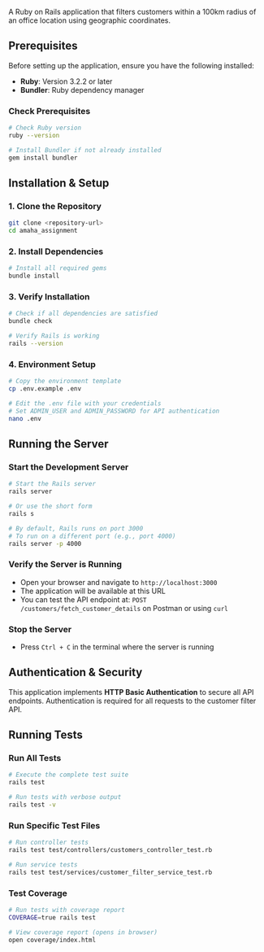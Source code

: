 A Ruby on Rails application that filters customers within a 100km radius of an office location using geographic coordinates.

## Prerequisites

Before setting up the application, ensure you have the following installed:

- **Ruby**: Version 3.2.2 or later
- **Bundler**: Ruby dependency manager

### Check Prerequisites
```bash
# Check Ruby version
ruby --version

# Install Bundler if not already installed
gem install bundler
```

## Installation & Setup

### 1. Clone the Repository
```bash
git clone <repository-url>
cd amaha_assignment
```

### 2. Install Dependencies
```bash
# Install all required gems
bundle install
```

### 3. Verify Installation
```bash
# Check if all dependencies are satisfied
bundle check

# Verify Rails is working
rails --version
```
### 4. Environment Setup
```bash
# Copy the environment template
cp .env.example .env

# Edit the .env file with your credentials
# Set ADMIN_USER and ADMIN_PASSWORD for API authentication
nano .env
```

## Running the Server

### Start the Development Server
```bash
# Start the Rails server
rails server

# Or use the short form
rails s

# By default, Rails runs on port 3000
# To run on a different port (e.g., port 4000)
rails server -p 4000
```

### Verify the Server is Running
- Open your browser and navigate to `http://localhost:3000`
- The application will be available at this URL
- You can test the API endpoint at: `POST /customers/fetch_customer_details` on Postman or using `curl`

### Stop the Server
- Press `Ctrl + C` in the terminal where the server is running

## Authentication & Security

This application implements **HTTP Basic Authentication** to secure all API endpoints. Authentication is required for all requests to the customer filter API.

## Running Tests

### Run All Tests
```bash
# Execute the complete test suite
rails test

# Run tests with verbose output
rails test -v
```

### Run Specific Test Files
```bash
# Run controller tests
rails test test/controllers/customers_controller_test.rb

# Run service tests
rails test test/services/customer_filter_service_test.rb
```
### Test Coverage
```bash
# Run tests with coverage report
COVERAGE=true rails test

# View coverage report (opens in browser)
open coverage/index.html
```
